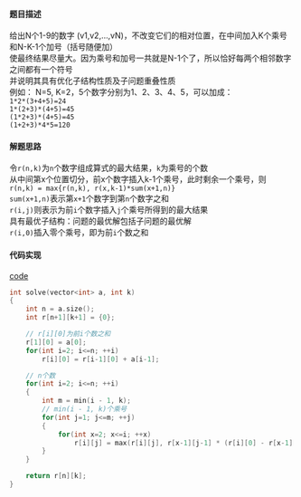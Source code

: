 #### 题目描述
给出N个1-9的数字 (v1,v2,…,vN)，不改变它们的相对位置，在中间加入K个乘号和N-K-1个加号（括号随便加）  
使最终结果尽量大。因为乘号和加号一共就是N-1个了，所以恰好每两个相邻数字之间都有一个符号  
并说明其具有优化子结构性质及子问题重叠性质  
例如： N=5, K=2，5个数字分别为1、2、3、4、5，可以加成：   
`1*2*(3+4+5)=24`   
`1*(2+3)*(4+5)=45`   
`(1*2+3)*(4+5)=45`  
`(1+2+3)*4*5=120`

#### 解题思路
令`r(n,k)`为`n`个数字组成算式的最大结果，`k`为乘号的个数  
从中间第x个位置切分，前x个数字插入k-1个乘号，此时剩余一个乘号，则  
`r(n,k) = max{r(n,k), r(x,k-1)*sum(x+1,n)}`  
`sum(x+1,n)`表示第`x+1`个数字到第`n`个数字之和  
`r(i,j)`则表示为前`i`个数字插入`j`个乘号所得到的最大结果  
具有最优子结构：问题的最优解包括子问题的最优解  
`r(i,0)`插入零个乘号，即为前`i`个数之和

#### 代码实现

[code](/DynamicPrograming/max_formula.cpp)

```cpp
int solve(vector<int> a, int k)
{
	int n = a.size();
	int r[n+1][k+1] = {0};

	// r[i][0]为前i个数之和
	r[1][0] = a[0];
	for(int i=2; i<=n; ++i)
		r[i][0] = r[i-1][0] + a[i-1];

	// n个数
	for(int i=2; i<=n; ++i)
	{
		int m = min(i - 1, k);
		// min(i - 1, k)个乘号
		for(int j=1; j<=m; ++j)
		{
			for(int x=2; x<=i; ++x)
				r[i][j] = max(r[i][j], r[x-1][j-1] * (r[i][0] - r[x-1][0]));
		}
	}

	return r[n][k];
}
```